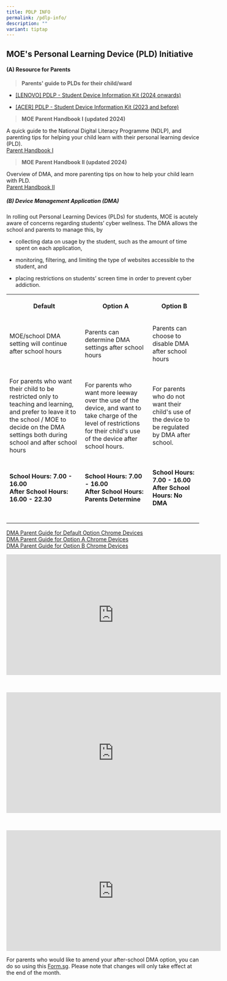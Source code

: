 ```yaml
---
title: PDLP INFO
permalink: /pdlp-info/
description: ""
variant: tiptap
---
```

<h2><strong>MOE's Personal Learning Device (PLD) Initiative  </strong></h2>
<h4><strong>(A) Resource for Parents</strong></h4>
<blockquote>
<p><strong>Parents' guide to PLDs for their child/ward</strong>
</p>
</blockquote>
<ul data-tight="true" class="tight">
<li>
<p><a href="/files/PDLP Info/2024/2024_PDLP_Student_Device_Information_Kit__Lenovo_.pdf" rel="noopener noreferrer nofollow" target="_blank">[LENOVO] PDLP - Student Device Information Kit (2024 onwards)</a>
</p>
</li>
<li>
<p><a href="/files/PDLP%20-%20Student%20Device%20Information%20Kit%20updated%2024Nov2021.pdf" rel="noopener noreferrer nofollow" target="_blank">[ACER] PDLP - Student Device Information Kit (2023 and before)</a>
</p>
</li>
</ul>
<blockquote>
<p><strong>MOE Parent Handbook I (updated 2024)</strong>
</p>
</blockquote>
<p>A quick guide to the National Digital Literacy Programme (NDLP), and parenting
tips for helping your child learn with their personal learning device (PLD).
<br><a href="/files/PDLP Info/2024/IP2___Parent_Handbook__I__2024_FINAL.pdf" rel="noopener noreferrer nofollow" target="_blank">Parent Handbook I</a>
</p>
<blockquote>
<p><strong>MOE Parent Handbook II (updated 2024)</strong>
</p>
</blockquote>
<p>Overview of DMA, and more parenting tips on how to help your child learn
with PLD.
<br><a href="/files/LETTER%20TO%20PARENTS/Parent-Handbook-II-on-Learning-with-a-Personal-Learning-Devicecompress.pdf" rel="noopener noreferrer nofollow" target="_blank">Parent Handbook II</a>
</p>
<h5><strong>(B) Device Management Application (DMA)</strong></h5>
<p>In rolling out Personal Learning Devices (PLDs) for students, MOE is acutely
aware of concerns regarding students’ cyber wellness. The DMA allows the
school and parents to manage this, by</p>
<ul data-tight="true" class="tight">
<li>
<p>collecting data on usage by the student, such as the amount of time spent
on each application,</p>
</li>
<li>
<p>monitoring, filtering, and limiting the type of websites accessible to
the student, and</p>
</li>
<li>
<p>placing restrictions on students’ screen time in order to prevent cyber
addiction.</p>
</li>
</ul>
<table>
<tbody>
<tr>
<th rowspan="1" colspan="1">
<p>Default</p>
</th>
<th rowspan="1" colspan="1">
<p>Option A</p>
</th>
<th rowspan="1" colspan="1">
<p>Option B</p>
</th>
</tr>
<tr>
<td rowspan="1" colspan="1">
<p>MOE/school DMA setting will continue after school hours</p>
</td>
<td rowspan="1" colspan="1">
<p>Parents can determine DMA settings after school hours</p>
</td>
<td rowspan="1" colspan="1">
<p>Parents can choose to disable DMA after school hours</p>
</td>
</tr>
<tr>
<td rowspan="1" colspan="1">
<p>For parents who want their child to be restricted only to teaching and
learning, and prefer to leave it to the school / MOE to decide on the DMA
settings both during school and after school hours</p>
</td>
<td rowspan="1" colspan="1">
<p>For parents who want more leeway over the use of the device, and want
to take charge of the level of restrictions for their child's use of the
device after school hours.</p>
</td>
<td rowspan="1" colspan="1">
<p>For parents who do not want their child's use of the device to be regulated
by DMA after school.</p>
</td>
</tr>
<tr>
<td rowspan="1" colspan="1">
<p><strong>School Hours: 7.00 - 16.00<br>After School Hours: 16.00 - 22.30</strong>
</p>
</td>
<td rowspan="1" colspan="1">
<p><strong>School Hours: 7.00 - 16.00<br>After School Hours: <br>Parents Determine</strong>
</p>
</td>
<td rowspan="1" colspan="1">
<p><strong>School Hours: 7.00 - 16.00<br>After School Hours: No DMA</strong>
</p>
</td>
</tr>
<tr>
<td rowspan="1" colspan="1">
<p></p>
</td>
<td rowspan="1" colspan="1">
<p></p>
</td>
<td rowspan="1" colspan="1">
<p></p>
</td>
</tr>
</tbody>
</table>
<p><a href="/files/PLD%20DMA/2023/dma%20parent%20guide%20-%20default%20option.pdf" rel="noopener noreferrer nofollow" target="_blank">DMA Parent Guide for Default Option Chrome Devices</a> 
<br><a href="/files/PLD%20DMA/2023/dma%20parent%20guide%20-%20option%20a%20v2.pdf" rel="noopener noreferrer nofollow" target="_blank">DMA Parent Guide for Option A Chrome Devices</a> 
<br><a href="/files/PLD%20DMA/2023/dma%20parent%20guide%20-%20option%20b%20v2.pdf" rel="noopener noreferrer nofollow" target="_blank">DMA Parent Guide for Option B Chrome Devices</a> 
<br>
</p>
<div class="iframe-wrapper">
<iframe height="315" width="560" allowfullscreen="true" frameborder="0" src="https://www.youtube.com/embed/shMgsPCQLCE?si=OiU0m9dIDwKhYEgC&amp;controls=0"></iframe>
</div>
<p>
<br>
</p>
<div class="iframe-wrapper">
<iframe height="315" width="560" allowfullscreen="true" frameborder="0" src="https://www.youtube.com/embed/FCK2rVSnns0?si=7v9LR5iYc4PJMxxy&amp;controls=0"></iframe>
</div>
<p>
<br>
</p>
<div class="iframe-wrapper">
<iframe height="315" width="560" allowfullscreen="true" frameborder="0" src="https://www.youtube.com/embed/1KSCn69U3Uc?si=kgQTJ2iERkBHooJz&amp;controls=0"></iframe>
</div>
<p></p>
<p>For parents who would like to amend your after-school DMA option, you
can do so using this <a href="https://for.edu.sg/brdafterschooldma" rel="noopener noreferrer nofollow" target="_blank">Form.sg</a>. Please note that
changes will only take effect at the end of the month.</p>
<p></p>
<h5></h5>
<p></p>